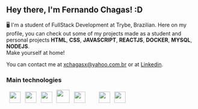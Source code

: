 ## Hey there, I'm **Fernando Chagas**! :D

🖥️ I'm a student of FullStack Development at Trybe, Brazilian.
Here on my profile, you can check out some of my projects made as a student and personal projects **HTML**, **CSS**, **JAVASCRIPT**, **REACTJS**, **DOCKER**, **MYSQL**, **NODEJS**. 
</br>
Make yourself at home!

You can contact me at xchagasx@yahoo.com.br or at <a href="https://www.linkedin.com/in/fernando-chagas-216860127">Linkedin</a>.


### Main technologies 
&nbsp; <img src="https://cdn.jsdelivr.net/gh/devicons/devicon/icons/nodejs/nodejs-original.svg" width="30" height="30" /> &nbsp; <img src="https://cdn.jsdelivr.net/gh/devicons/devicon/icons/react/react-original.svg" width="30" height="30" /> &nbsp; <img src="https://cdn.jsdelivr.net/gh/devicons/devicon/icons/mysql/mysql-original.svg" width="30" height="30" /> &nbsp; <img src="https://cdn.jsdelivr.net/gh/devicons/devicon/icons/docker/docker-original.svg" width="35" height="35"/> &nbsp; <img src="https://cdn.jsdelivr.net/gh/devicons/devicon/icons/git/git-original.svg" width="30" height="30"/> &nbsp; &nbsp; &nbsp; &nbsp; <img src="https://cdn.jsdelivr.net/gh/devicons/devicon/icons/jest/jest-plain.svg" width="30" height="30"/> &nbsp; <img src="https://cdn.jsdelivr.net/gh/devicons/devicon/icons/mocha/mocha-plain.svg" width="30" height="30"/>

